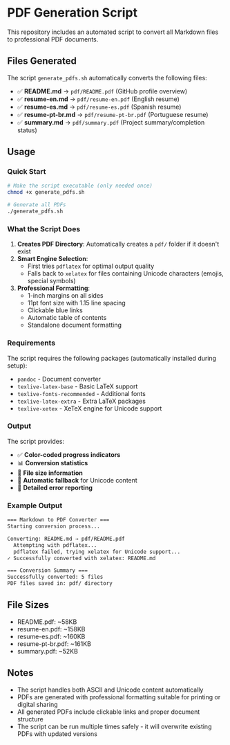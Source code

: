 # PDF Generation Script

This repository includes an automated script to convert all Markdown files to professional PDF documents.

## Files Generated

The script `generate_pdfs.sh` automatically converts the following files:

- ✅ **README.md** → `pdf/README.pdf` (GitHub profile overview)
- ✅ **resume-en.md** → `pdf/resume-en.pdf` (English resume)
- ✅ **resume-es.md** → `pdf/resume-es.pdf` (Spanish resume)  
- ✅ **resume-pt-br.md** → `pdf/resume-pt-br.pdf` (Portuguese resume)
- ✅ **summary.md** → `pdf/summary.pdf` (Project summary/completion status)

## Usage

### Quick Start

```bash
# Make the script executable (only needed once)
chmod +x generate_pdfs.sh

# Generate all PDFs
./generate_pdfs.sh
```

### What the Script Does

1. **Creates PDF Directory**: Automatically creates a `pdf/` folder if it doesn't exist
2. **Smart Engine Selection**: 
   - First tries `pdflatex` for optimal output quality
   - Falls back to `xelatex` for files containing Unicode characters (emojis, special symbols)
3. **Professional Formatting**:
   - 1-inch margins on all sides
   - 11pt font size with 1.15 line spacing
   - Clickable blue links
   - Automatic table of contents
   - Standalone document formatting

### Requirements

The script requires the following packages (automatically installed during setup):

- `pandoc` - Document converter
- `texlive-latex-base` - Basic LaTeX support
- `texlive-fonts-recommended` - Additional fonts
- `texlive-latex-extra` - Extra LaTeX packages
- `texlive-xetex` - XeTeX engine for Unicode support

### Output

The script provides:

- ✅ **Color-coded progress indicators**
- 📊 **Conversion statistics** 
- 📁 **File size information**
- 🔄 **Automatic fallback** for Unicode content
- 📝 **Detailed error reporting**

### Example Output

```bash
=== Markdown to PDF Converter ===
Starting conversion process...

Converting: README.md → pdf/README.pdf
  Attempting with pdflatex...
  pdflatex failed, trying xelatex for Unicode support...
✓ Successfully converted with xelatex: README.md

=== Conversion Summary ===
Successfully converted: 5 files
PDF files saved in: pdf/ directory
```

## File Sizes

- README.pdf: ~58KB
- resume-en.pdf: ~158KB  
- resume-es.pdf: ~160KB
- resume-pt-br.pdf: ~161KB
- summary.pdf: ~52KB

## Notes

- The script handles both ASCII and Unicode content automatically
- PDFs are generated with professional formatting suitable for printing or digital sharing
- All generated PDFs include clickable links and proper document structure
- The script can be run multiple times safely - it will overwrite existing PDFs with updated versions
